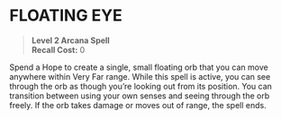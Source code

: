 # FLOATING EYE

> **Level 2 Arcana Spell**  
> **Recall Cost:** 0

Spend a Hope to create a single, small floating orb that you can move anywhere within Very Far range. While this spell is active, you can see through the orb as though you’re looking out from its position. You can transition between using your own senses and seeing through the orb freely. If the orb takes damage or moves out of range, the spell ends.